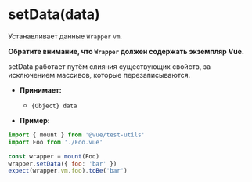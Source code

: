# setData(data)

Устанавливает данные `Wrapper` `vm`.

**Обратите внимание, что `Wrapper` должен содержать экземпляр Vue.**

setData работает путём слияния существующих свойств, за исключением массивов, которые перезаписываются.


- **Принимает:**
  - `{Object} data`

- **Пример:**

```js
import { mount } from '@vue/test-utils'
import Foo from './Foo.vue'

const wrapper = mount(Foo)
wrapper.setData({ foo: 'bar' })
expect(wrapper.vm.foo).toBe('bar')
```
